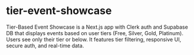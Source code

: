 # tier-event-showcase
Tier-Based Event Showcase is a Next.js app with Clerk auth and Supabase DB that displays events based on user tiers (Free, Silver, Gold, Platinum). Users see only their tier or below. It features tier filtering, responsive UI, secure auth, and real-time data.
